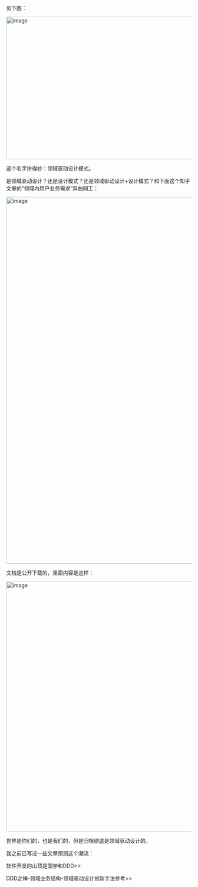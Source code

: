 见下图：

<img width="1080" height="387" alt="image" src="https://github.com/user-attachments/assets/43b4cb2c-d961-4373-b459-f432c3eb9a82" />

这个名字拼得妙：领域驱动设计模式。

是领域驱动设计？还是设计模式？还是领域驱动设计+设计模式？和下面这个知乎文章的“领域内用户业务需求”异曲同工：

<img width="1080" height="995" alt="image" src="https://github.com/user-attachments/assets/728c62c6-3ff7-4e5c-8997-0638eb00823b" />

文档是公开下载的，里面内容是这样：

<img width="1080" height="679" alt="image" src="https://github.com/user-attachments/assets/0a00d67e-112a-4c32-8a80-b8d4343d1671" />

世界是你们的，也是我们的，但是归根结底是领域驱动设计的。

我之前已写过一些文章预测这个潮流：

软件开发的山顶是国学和DDD>>

DDD之禅-领域业务结构-领域驱动设计创新手法参考>>
